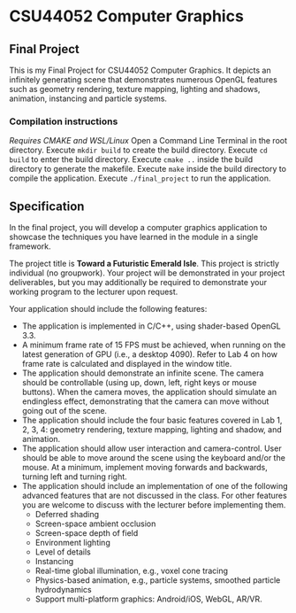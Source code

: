 # CSU44052 Computer Graphics
## Final Project

This is my Final Project for CSU44052 Computer Graphics. It depicts an infinitely generating scene that demonstrates numerous OpenGL features such as geometry rendering, texture mapping, lighting and shadows, animation, instancing and particle systems. 

### Compilation instructions
*Requires CMAKE and WSL/Linux*
Open a Command Line Terminal in the root directory.
Execute `mkdir build` to create the build directory.
Execute `cd build` to enter the build directory.
Execute `cmake ..` inside the build directory to generate the makefile.
Execute `make` inside the build directory to compile the application.
Execute `./final_project` to run the application.

## Specification

In the final project, you will develop a computer graphics application to showcase the
techniques you have learned in the module in a single framework.

The project title is **Toward a Futuristic Emerald Isle**. This project is
strictly individual (no groupwork). Your project will be demonstrated in your project
deliverables, but you may additionally be required to demonstrate your working program
to the lecturer upon request.

Your application should include the following features:
- The application is implemented in C/C++, using shader-based OpenGL 3.3.
- A minimum frame rate of 15 FPS must be achieved, when running on the latest
generation of GPU (i.e., a desktop 4090). Refer to Lab 4 on how frame rate is
calculated and displayed in the window title.
- The application should demonstrate an infinite scene. The camera should be
controllable (using up, down, left, right keys or mouse buttons). When the camera
moves, the application should simulate an endingless effect, demonstrating that the
camera can move without going out of the scene.
- The application should include the four basic features covered in Lab 1, 2, 3, 4:
geometry rendering, texture mapping, lighting and shadow, and animation.
- The application should allow user interaction and camera-control. User should be
able to move around the scene using the keyboard and/or the mouse. At a minimum,
implement moving forwards and backwards, turning left and turning right.
- The application should include an implementation of one of the following advanced
features that are not discussed in the class. For other features you are welcome to
discuss with the lecturer before implementing them.
  - Deferred shading
  - Screen-space ambient occlusion
  - Screen-space depth of field
  - Environment lighting
  - Level of details
  - Instancing
  - Real-time global illumination, e.g., voxel cone tracing
  - Physics-based animation, e.g., particle systems, smoothed particle hydrodynamics
  - Support multi-platform graphics: Android/iOS, WebGL, AR/VR.
